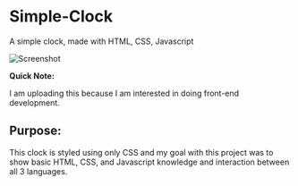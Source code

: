 # Simple-Clock
A simple clock, made with HTML, CSS, Javascript

![Screenshot](https://pbs.twimg.com/media/EGdkxbYXoAAE4FL?format=jpg)

**Quick Note:**

I am uploading this because I am interested in doing front-end development. 

## Purpose:

This clock is styled using only CSS and my goal with this project was to show basic HTML, CSS, and Javascript knowledge and interaction between all 3 languages. 
